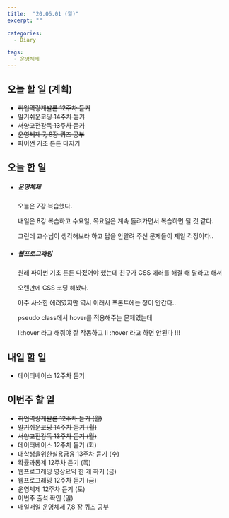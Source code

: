 ```yaml
---
title:  "20.06.01 (월)"
excerpt: ""

categories:
  - Diary

tags:
  - 운영체제
---
```


## 오늘 할 일 (계획)

- ~~취업역량개발론 12주차 듣기~~
- ~~알기쉬운코딩 14주차 듣기~~
- ~~서양고전강독 13주차 듣기~~
- ~~운영체제 7, 8장 퀴즈 공부~~
- 파이썬 기초 튼튼 다지기


## 오늘 한 일

- ##### 운영체제

  오늘은 7강 복습했다.

  내일은 8강 복습하고 수요일, 목요일은 계속 돌려가면서 복습하면 될 것 같다.

  그런데 교수님이 생각해보라 하고 답을 안알려 주신 문제들이 제일 걱정이다..

- ##### 웹프로그래밍

  원래 파이썬 기초 튼튼 다졌어야 했는데 친구가 CSS 에러를 해결 해 달라고 해서

  오랜만에 CSS 코딩 해봤다.

  아주 사소한 에러였지만 역시 이래서 프론트에는 정이 안간다..

  pseudo class에서 hover를 적용해주는 문제였는데

  li:hover 라고 해줘야 잘 작동하고 li :hover 라고 하면 안된다 !!!

## 내일 할 일

- 데이터베이스 12주차 듣기

## 이번주 할 일

- ~~취업역량개발론 12주차 듣기 (월)~~
- ~~알기쉬운코딩 14주차 듣기 (월)~~
- ~~서양고전강독 13주차 듣기 (월)~~
- 데이터베이스 12주차 듣기 (화)
- 대학생을위한실용금융 13주차 듣기 (수)
- 확률과통계 12주차 듣기 (목)
- 웹프로그래밍 영상요약 한 개 하기 (금)
- 웹프로그래밍 12주차 듣기 (금)
- 운영체제 12주차 듣기 (토)
- 이번주 출석 확인 (일)
- 매일매일 운영체제 7,8 장 퀴즈 공부
